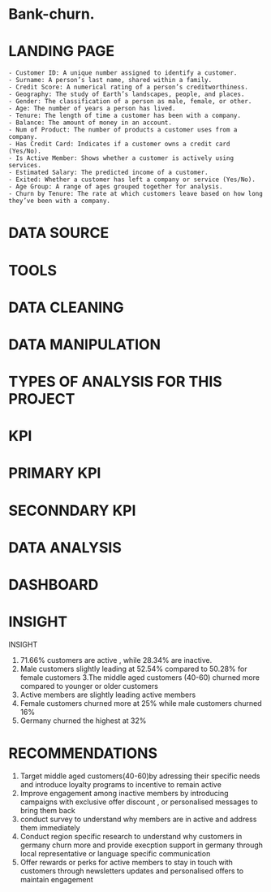 # Bank-churn.
# LANDING PAGE
    - Customer ID: A unique number assigned to identify a customer.
    - Surname: A person’s last name, shared within a family.
    - Credit Score: A numerical rating of a person’s creditworthiness.
    - Geography: The study of Earth’s landscapes, people, and places.
    - Gender: The classification of a person as male, female, or other.
    - Age: The number of years a person has lived.
    - Tenure: The length of time a customer has been with a company.
    - Balance: The amount of money in an account.
    - Num of Product: The number of products a customer uses from a company.
    - Has Credit Card: Indicates if a customer owns a credit card (Yes/No).
    - Is Active Member: Shows whether a customer is actively using services.
    - Estimated Salary: The predicted income of a customer.
    - Exited: Whether a customer has left a company or service (Yes/No).
    - Age Group: A range of ages grouped together for analysis.
    - Churn by Tenure: The rate at which customers leave based on how long they’ve been with a company.
 # DATA SOURCE
 # TOOLS
 # DATA CLEANING
 # DATA MANIPULATION
 # TYPES OF ANALYSIS FOR THIS PROJECT 
 # KPI
 # PRIMARY KPI
 # SECONNDARY KPI
 # DATA ANALYSIS
 # DASHBOARD
 
# INSIGHT
INSIGHT
1. 71.66% customers are active , while 28.34% are inactive.
2. Male customers slightly leading at 52.54% compared to 50.28% for female customers
3.The middle aged customers (40-60) churned more compared to younger or older customers
4. Active members are slightly leading active members 
5. Female customers churned more at 25% while male customers churned 16%
6. Germany churned the highest at 32%

# RECOMMENDATIONS
1. Target middle aged customers(40-60)by adressing their specific needs and introduce loyalty programs to incentive to remain active
2. Improve engagement among inactive members by introducing campaigns with exclusive offer discount , or personalised messages to bring them back
3. conduct survey to understand why members are in active and address them immediately
4. Conduct region specific research to understand why customers in germany churn more and provide execption support in germany through local representative or 
language specific communication
5. Offer rewards or perks for active members to stay in touch with customers through newsletters updates and personalised offers to maintain engagement

